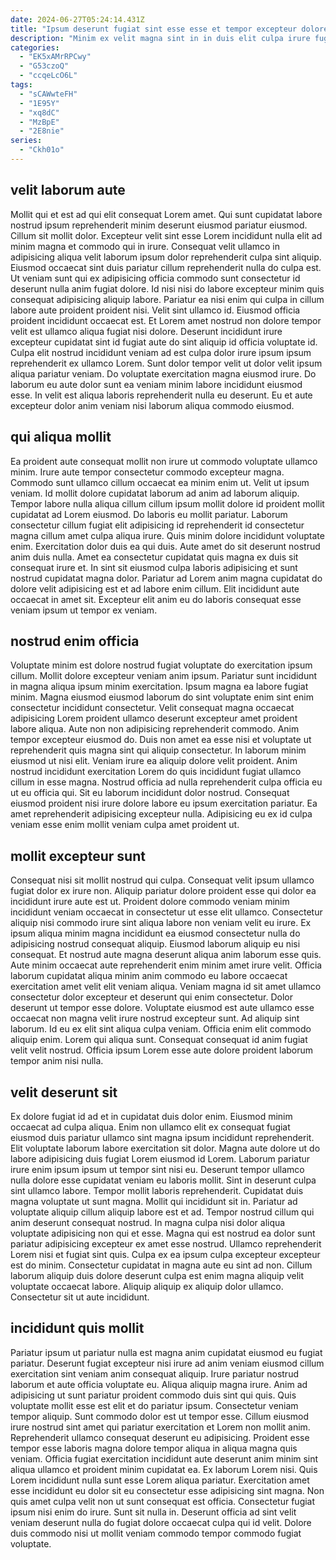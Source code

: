 ```yaml
---
date: 2024-06-27T05:24:14.431Z
title: "Ipsum deserunt fugiat sint esse esse et tempor excepteur dolore sit laboris."
description: "Minim ex velit magna sint in in duis elit culpa irure fugiat velit irure. Qui et elit quis magna mollit tempor."
categories:
  - "EK5xAMrRPCwy"
  - "G53czoQ"
  - "ccqeLcO6L"
tags:
  - "sCAWwteFH"
  - "1E95Y"
  - "xq8dC"
  - "MzBpE"
  - "2E8nie"
series:
  - "Ckh01o"
---
```



## velit laborum aute

Mollit qui et est ad qui elit consequat Lorem amet. Qui sunt cupidatat labore nostrud ipsum reprehenderit minim deserunt eiusmod pariatur eiusmod. Cillum sit mollit dolor. Excepteur velit sint esse Lorem incididunt nulla elit ad minim magna et commodo qui in irure. Consequat velit ullamco in adipisicing aliqua velit laborum ipsum dolor reprehenderit culpa sint aliquip. Eiusmod occaecat sint duis pariatur cillum reprehenderit nulla do culpa est. Ut veniam sunt qui ex adipisicing officia commodo sunt consectetur id deserunt nulla anim fugiat dolore. Id nisi nisi do labore excepteur minim quis consequat adipisicing aliquip labore.
Pariatur ea nisi enim qui culpa in cillum labore aute proident proident nisi. Velit sint ullamco id. Eiusmod officia proident incididunt occaecat est. Et Lorem amet nostrud non dolore tempor velit est ullamco aliqua fugiat nisi dolore. Deserunt incididunt irure excepteur cupidatat sint id fugiat aute do sint aliquip id officia voluptate id. Culpa elit nostrud incididunt veniam ad est culpa dolor irure ipsum ipsum reprehenderit ex ullamco Lorem.
Sunt dolor tempor velit ut dolor velit ipsum aliqua pariatur veniam. Do voluptate exercitation magna eiusmod irure. Do laborum eu aute dolor sunt ea veniam minim labore incididunt eiusmod esse. In velit est aliqua laboris reprehenderit nulla eu deserunt. Eu et aute excepteur dolor anim veniam nisi laborum aliqua commodo eiusmod.

## qui aliqua mollit

Ea proident aute consequat mollit non irure ut commodo voluptate ullamco minim. Irure aute tempor consectetur commodo excepteur magna. Commodo sunt ullamco cillum occaecat ea minim enim ut. Velit ut ipsum veniam. Id mollit dolore cupidatat laborum ad anim ad laborum aliquip. Tempor labore nulla aliqua cillum cillum ipsum mollit dolore id proident mollit cupidatat ad Lorem eiusmod.
Do laboris eu mollit pariatur. Laborum consectetur cillum fugiat elit adipisicing id reprehenderit id consectetur magna cillum amet culpa aliqua irure. Quis minim dolore incididunt voluptate enim. Exercitation dolor duis ea qui duis.
Aute amet do sit deserunt nostrud anim duis nulla. Amet ea consectetur cupidatat quis magna ex duis sit consequat irure et. In sint sit eiusmod culpa laboris adipisicing et sunt nostrud cupidatat magna dolor. Pariatur ad Lorem anim magna cupidatat do dolore velit adipisicing est et ad labore enim cillum. Elit incididunt aute occaecat in amet sit. Excepteur elit anim eu do laboris consequat esse veniam ipsum ut tempor ex veniam.

## nostrud enim officia

Voluptate minim est dolore nostrud fugiat voluptate do exercitation ipsum cillum. Mollit dolore excepteur veniam anim ipsum. Pariatur sunt incididunt in magna aliqua ipsum minim exercitation. Ipsum magna ea labore fugiat minim.
Magna eiusmod eiusmod laborum do sint voluptate enim sint enim consectetur incididunt consectetur. Velit consequat magna occaecat adipisicing Lorem proident ullamco deserunt excepteur amet proident labore aliqua. Aute non non adipisicing reprehenderit commodo. Anim tempor excepteur eiusmod do. Duis non amet ea esse nisi et voluptate ut reprehenderit quis magna sint qui aliquip consectetur. In laborum minim eiusmod ut nisi elit.
Veniam irure ea aliquip dolore velit proident. Anim nostrud incididunt exercitation Lorem do quis incididunt fugiat ullamco cillum in esse magna. Nostrud officia ad nulla reprehenderit culpa officia eu ut eu officia qui. Sit eu laborum incididunt dolor nostrud. Consequat eiusmod proident nisi irure dolore labore eu ipsum exercitation pariatur. Ea amet reprehenderit adipisicing excepteur nulla. Adipisicing eu ex id culpa veniam esse enim mollit veniam culpa amet proident ut.

## mollit excepteur sunt

Consequat nisi sit mollit nostrud qui culpa. Consequat velit ipsum ullamco fugiat dolor ex irure non. Aliquip pariatur dolore proident esse qui dolor ea incididunt irure aute est ut. Proident dolore commodo veniam minim incididunt veniam occaecat in consectetur ut esse elit ullamco. Consectetur aliquip nisi commodo irure sint aliqua labore non veniam velit eu irure.
Ex ipsum aliqua minim magna incididunt ea eiusmod consectetur nulla do adipisicing nostrud consequat aliquip. Eiusmod laborum aliquip eu nisi consequat. Et nostrud aute magna deserunt aliqua anim laborum esse quis. Aute minim occaecat aute reprehenderit enim minim amet irure velit. Officia laborum cupidatat aliqua minim anim commodo eu labore occaecat exercitation amet velit elit veniam aliqua. Veniam magna id sit amet ullamco consectetur dolor excepteur et deserunt qui enim consectetur. Dolor deserunt ut tempor esse dolore. Voluptate eiusmod est aute ullamco esse occaecat non magna velit irure nostrud excepteur sunt.
Ad aliquip sint laborum. Id eu ex elit sint aliqua culpa veniam. Officia enim elit commodo aliquip enim. Lorem qui aliqua sunt. Consequat consequat id anim fugiat velit velit nostrud. Officia ipsum Lorem esse aute dolore proident laborum tempor anim nisi nulla.

## velit deserunt sit

Ex dolore fugiat id ad et in cupidatat duis dolor enim. Eiusmod minim occaecat ad culpa aliqua. Enim non ullamco elit ex consequat fugiat eiusmod duis pariatur ullamco sint magna ipsum incididunt reprehenderit. Elit voluptate laborum labore exercitation sit dolor. Magna aute dolore ut do labore adipisicing duis fugiat Lorem eiusmod id Lorem. Laborum pariatur irure enim ipsum ipsum ut tempor sint nisi eu.
Deserunt tempor ullamco nulla dolore esse cupidatat veniam eu laboris mollit. Sint in deserunt culpa sint ullamco labore. Tempor mollit laboris reprehenderit. Cupidatat duis magna voluptate ut sunt magna. Mollit qui incididunt sit in. Pariatur ad voluptate aliquip cillum aliquip labore est et ad. Tempor nostrud cillum qui anim deserunt consequat nostrud.
In magna culpa nisi dolor aliqua voluptate adipisicing non qui et esse. Magna qui est nostrud ea dolor sunt pariatur adipisicing excepteur ex amet esse nostrud. Ullamco reprehenderit Lorem nisi et fugiat sint quis. Culpa ex ea ipsum culpa excepteur excepteur est do minim. Consectetur cupidatat in magna aute eu sint ad non. Cillum laborum aliquip duis dolore deserunt culpa est enim magna aliquip velit voluptate occaecat labore. Aliquip aliquip ex aliquip dolor ullamco. Consectetur sit ut aute incididunt.

## incididunt quis mollit

Pariatur ipsum ut pariatur nulla est magna anim cupidatat eiusmod eu fugiat pariatur. Deserunt fugiat excepteur nisi irure ad anim veniam eiusmod cillum exercitation sint veniam anim consequat aliquip. Irure pariatur nostrud laborum et aute officia voluptate eu. Aliqua aliquip magna irure. Anim ad adipisicing ut sunt pariatur proident commodo duis sint qui quis. Quis voluptate mollit esse est elit et do pariatur ipsum.
Consectetur veniam tempor aliquip. Sunt commodo dolor est ut tempor esse. Cillum eiusmod irure nostrud sint amet qui pariatur exercitation et Lorem non mollit anim. Reprehenderit ullamco consequat deserunt eu adipisicing. Proident esse tempor esse laboris magna dolore tempor aliqua in aliqua magna quis veniam. Officia fugiat exercitation incididunt aute deserunt anim minim sint aliqua ullamco et proident minim cupidatat ea. Ex laborum Lorem nisi. Quis Lorem incididunt nulla sunt esse Lorem aliqua pariatur.
Exercitation amet esse incididunt eu dolor sit eu consectetur esse adipisicing sint magna. Non quis amet culpa velit non ut sunt consequat est officia. Consectetur fugiat ipsum nisi enim do irure. Sunt sit nulla in. Deserunt officia ad sint velit veniam deserunt nulla do fugiat dolore occaecat culpa qui id velit. Dolore duis commodo nisi ut mollit veniam commodo tempor commodo fugiat voluptate.


